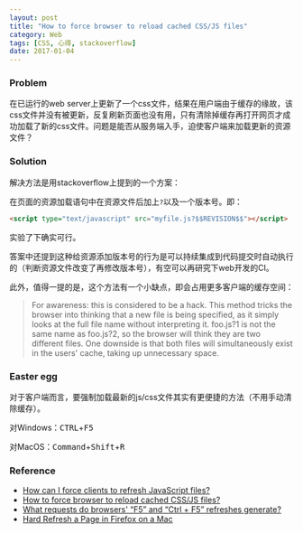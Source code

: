 ```yaml
---
layout: post
title: "How to force browser to reload cached CSS/JS files"
category: Web
tags: [CSS, 心得, stackoverflow]
date: 2017-01-04
---
```


### Problem

在已运行的web server上更新了一个css文件，结果在用户端由于缓存的缘故，该css文件并没有被更新，反复刷新页面也没有用，只有清除掉缓存再打开网页才成功加载了新的css文件。问题是能否从服务端入手，迫使客户端来加载更新的资源文件？

### Solution

解决方法是用stackoverflow上提到的一个方案：

在页面的资源加载语句中在资源文件后加上`?`以及一个版本号。即：

```html
<script type="text/javascript" src="myfile.js?$$REVISION$$"></script>
```

实验了下确实可行。

答案中还提到这种给资源添加版本号的行为是可以持续集成到代码提交时自动执行的（判断资源文件改变了再修改版本号），有空可以再研究下web开发的CI。

此外，值得一提的是，这个方法有一个小缺点，即会占用更多客户端的缓存空间：

> For awareness: this is considered to be a hack. This method tricks the browser into thinking that a new file is being specified, as it simply looks at the full file name without interpreting it. foo.js?1 is not the same name as foo.js?2, so the browser will think they are two different files. One downside is that both files will simultaneously exist in the users' cache, taking up unnecessary space.

### Easter egg

对于客户端而言，要强制加载最新的js/css文件其实有更便捷的方法（不用手动清除缓存）。

对Windows：<kbd>CTRL</kbd>+<kbd>F5</kbd>

对MacOS：<kbd>Command</kbd>+<kbd>Shift</kbd>+<kbd>R</kbd>

### Reference

- [How can I force clients to refresh JavaScript files?](http://stackoverflow.com/questions/32414/how-can-i-force-clients-to-refresh-javascript-files)
- [How to force browser to reload cached CSS/JS files?](http://stackoverflow.com/questions/118884/how-to-force-browser-to-reload-cached-css-js-files)
- [What requests do browsers' “F5” and “Ctrl + F5” refreshes generate?](http://stackoverflow.com/questions/385367/what-requests-do-browsers-f5-and-ctrl-f5-refreshes-generate)
- [Hard Refresh a Page in Firefox on a Mac](http://greenwireit.com/it-tech-support-articles/hard-refresh-a-page-in-firefox-on-a-mac-ctrl-f5/)
